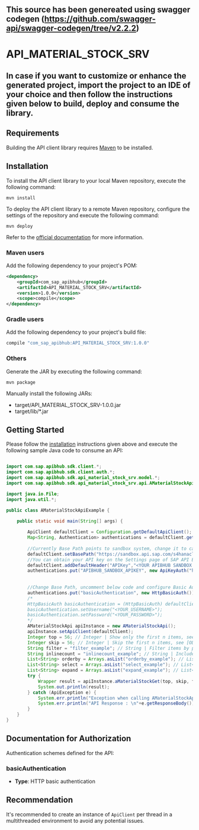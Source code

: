 ## This source has been genereated using swagger codegen (https://github.com/swagger-api/swagger-codegen/tree/v2.2.2)

# API_MATERIAL_STOCK_SRV

## In case if you want to customize or enhance the generated project, import the project to an IDE of your choice and then follow the instructions given below to build, deploy and consume the library. 

## Requirements

Building the API client library requires [Maven](https://maven.apache.org/) to be installed.

## Installation

To install the API client library to your local Maven repository, execute the following command:

```shell
mvn install
```

To deploy the API client library to a remote Maven repository, configure the settings of the repository and execute the following command:

```shell
mvn deploy
```

Refer to the [official documentation](https://maven.apache.org/plugins/maven-deploy-plugin/usage.html) for more information.

### Maven users

Add the following dependency to your project's POM:

```xml
<dependency>
    <groupId>com_sap_apibhub</groupId>
    <artifactId>API_MATERIAL_STOCK_SRV</artifactId>
    <version>1.0.0</version>
    <scope>compile</scope>
</dependency>
```

### Gradle users

Add the following dependency to your project's build file:

```groovy
compile "com_sap_apibhub:API_MATERIAL_STOCK_SRV:1.0.0"
```

### Others

Generate the JAR by executing the following command:

    mvn package

Manually install the following JARs:

* target/API_MATERIAL_STOCK_SRV-1.0.0.jar
* target/lib/*.jar

## Getting Started

Please follow the [installation](#installation) instructions given above and execute the following sample Java code to consume an API:

```java

import com.sap.apibhub.sdk.client.*;
import com.sap.apibhub.sdk.client.auth.*;
import com.sap.apibhub.sdk.api_material_stock_srv.model.*;
import com.sap.apibhub.sdk.api_material_stock_srv.api.AMaterialStockApi;

import java.io.File;
import java.util.*;

public class AMaterialStockApiExample {

    public static void main(String[] args) {
    
		ApiClient defaultClient = Configuration.getDefaultApiClient(); 
		Map<String, Authentication> authentications = defaultClient.getAuthentications();       
		
		//Currently Base Path points to sandbox system, change it to call your API Endpoint
		defaultClient.setBasePath("https://sandbox.api.sap.com/s4hanacloud/sap/opu/odata/sap/API_MATERIAL_STOCK_SRV");
		//You can obtain your API key on the Settings page of SAP API Business Hub. In the Settings page, choose the Show API Key toggle button to display and copy your API key. You have to be logged in to view your API Key.
		defaultClient.addDefaultHeader("APIKey","<YOUR APIBHUB SANDBOX APIKEY>"); 		
		authentications.put("APIBHUB_SANDBOX_APIKEY", new ApiKeyAuth("header", "APIKey"));
		            
        
		//Change Base Path, uncomment below code and configure Basic Authorization to call your API Endpoint: basicAuthentication
		authentications.put("basicAuthentication", new HttpBasicAuth());
		/*
		HttpBasicAuth basicAuthentication = (HttpBasicAuth) defaultClient.getAuthentication("basicAuthentication");
		basicAuthentication.setUsername("<YOUR_USERNAME>");
		basicAuthentication.setPassword("<YOUR_PASSWORD>");
		*/		
        AMaterialStockApi apiInstance = new AMaterialStockApi();
        apiInstance.setApiClient(defaultClient);
        Integer top = 56; // Integer | Show only the first n items, see [OData Paging - Top](http://docs.oasis-open.org/odata/odata/v4.0/odata-v4.0-part1-protocol.html#_Toc445374630)
        Integer skip = 56; // Integer | Skip the first n items, see [OData Paging - Skip](http://docs.oasis-open.org/odata/odata/v4.0/odata-v4.0-part1-protocol.html#_Toc445374631)
        String filter = "filter_example"; // String | Filter items by property values, see [OData Filtering](http://docs.oasis-open.org/odata/odata/v4.0/odata-v4.0-part1-protocol.html#_Toc445374625)
        String inlinecount = "inlinecount_example"; // String | Include count of items, see [OData Count](http://www.odata.org/documentation/odata-version-2-0/uri-conventions/#InlinecountSystemQueryOption)
        List<String> orderby = Arrays.asList("orderby_example"); // List<String> | Order items by property values, see [OData Sorting](http://docs.oasis-open.org/odata/odata/v4.0/odata-v4.0-part1-protocol.html#_Toc445374629)
        List<String> select = Arrays.asList("select_example"); // List<String> | Select properties to be returned, see [OData Select](http://docs.oasis-open.org/odata/odata/v4.0/odata-v4.0-part1-protocol.html#_Toc445374620)
        List<String> expand = Arrays.asList("expand_example"); // List<String> | Expand related entities, see [OData Expand](http://docs.oasis-open.org/odata/odata/v4.0/odata-v4.0-part1-protocol.html#_Toc445374621)
        try {
            Wrapper result = apiInstance.aMaterialStockGet(top, skip, filter, inlinecount, orderby, select, expand);
            System.out.println(result);
        } catch (ApiException e) {
            System.err.println("Exception when calling AMaterialStockApi#aMaterialStockGet");
            System.err.println("API Response : \n"+e.getResponseBody()); 
        }
    }
}

```

## Documentation for Authorization


Authentication schemes defined for the API:
### basicAuthentication

- **Type**: HTTP basic authentication

 

## Recommendation

It's recommended to create an instance of `ApiClient` per thread in a multithreaded environment to avoid any potential issues.

